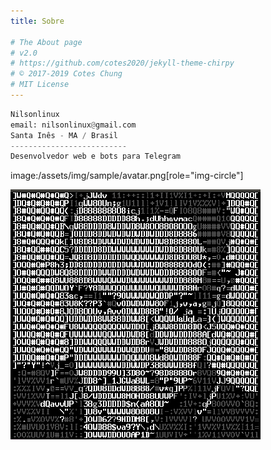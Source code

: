 ```yaml
---
title: Sobre

# The About page
# v2.0
# https://github.com/cotes2020/jekyll-theme-chirpy
# © 2017-2019 Cotes Chung
# MIT License
---
```


```python
Nilsonlinux
email: nilsonlinux@gmail.com
Santa Inês - MA / Brasil
--------------------------
Desenvolvedor web e bots para Telegram
```

image:/assets/img/sample/avatar.png[role="img-circle"]

![PIX](https://raw.githubusercontent.com/sistemanpdvs/sistemanpdvs.github.io/master/assets/img/sample/avatar.png)
